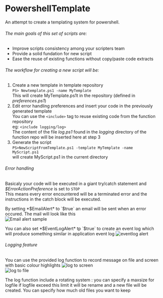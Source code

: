 # PowershellTemplate
An attempt to create a templating system for powershell. 

###### The main goals of this set of scripts are:
- Improve scripts consistency among your scripters team
- Provide a solid fundation for new script
- Ease the reuse of existing functions without copy/paste code extracts

###### The workflow for creating a new script will be:
1. Create a new template in template repository  
  `PS> Newtemplate.ps1 -name MyTemplate`  
  This will create MyTemplate.ps1t in the repository (defined in *preferences.ps1*)
2. Edit error handling preferences and insert your code in the previously generated template  
  You can use the `<include>` tag to reuse existing code from the function repository  
  eg: `<include logging/log>`  
  The content of the file *log.ps1* found in the *logging* directory of the function repo will be inserted here at step 3
3. Generate the script  
  `PS>NewScriptFromTemplate.ps1 -template MyTemplate -name MyScript.ps1`  
  will create MyScript.ps1 in the current directory

###### Error handling
Basicaly your code will be executed in a giant try/catch statement and *$ErrorActionPreference* is set to `STOP`  
This means every error encountered will be a terminated error and the instructions in the catch block will be executed.

By setting *$EmailAlert* to `$true` an email will be sent when an error occured.
The mail will look like this  
![Email alert sample](https://user-images.githubusercontent.com/1241767/31053970-a5038382-a6a8-11e7-8e63-c8f120f4252f.png)

You can also set *$EventLogAlert* tp `$true` to create an event log which will produce something similar in application event log
![eventlog alert](https://user-images.githubusercontent.com/1241767/31054010-649bdb22-a6a9-11e7-8882-78a6ff072271.png)

###### Logging feature
You can use the provided log function to record message on file and screen with basic colour highlights
![log to screen](https://user-images.githubusercontent.com/1241767/31054109-d2442e52-a6ab-11e7-96ed-c4e77f4c98b6.png)  
![log to file](https://user-images.githubusercontent.com/1241767/31054110-d56ecce0-a6ab-11e7-92f6-1d975779c224.png)

The log function include a rotating system : you can specify a maxsize for logfile if logfile exceed this limit it will be rename and a new file will be created. You can specify how much old files you want to keep
